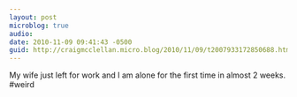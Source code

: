 ```yaml
---
layout: post
microblog: true
audio: 
date: 2010-11-09 09:41:43 -0500
guid: http://craigmcclellan.micro.blog/2010/11/09/t2007933172850688.html
---
```

My wife just left for work and I am alone for the first time in almost 2 weeks.  #weird
